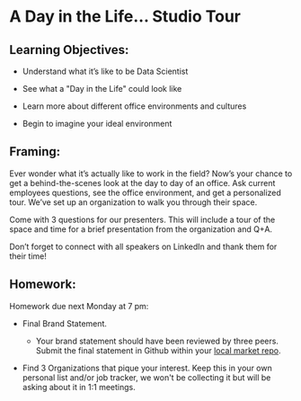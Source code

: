 # A Day in the Life… Studio Tour 

## Learning Objectives: 

* Understand what it’s like to be Data Scientist

* See what a "Day in the Life" could look like 

* Learn more about different office environments and cultures  

* Begin to imagine your ideal environment 

## Framing: 

Ever wonder what it’s actually like to work in the field? Now’s your chance to get a behind-the-scenes look at the day to day of an office. Ask current employees questions, see the office environment, and get a personalized tour. We’ve set up an organization to walk you through their space.

Come with 3 questions for our presenters. This will include a tour of the space and time for a brief presentation from the organization and Q+A. 

Don’t forget to connect with all speakers on LinkedIn and thank them for their time! 

## Homework: 
Homework due next Monday at 7 pm: 

- Final Brand Statement. 
   - Your brand statement should have been reviewed by three peers. Submit the final statement in Github within your [local market repo](https://github.com/ga-students/dsiplusoutcomes/blob/master/SubmittingHW.md).

- Find 3 Organizations that pique your interest. Keep this in your own personal list and/or job tracker, we won't be collecting it but will be asking about it in 1:1 meetings. 

